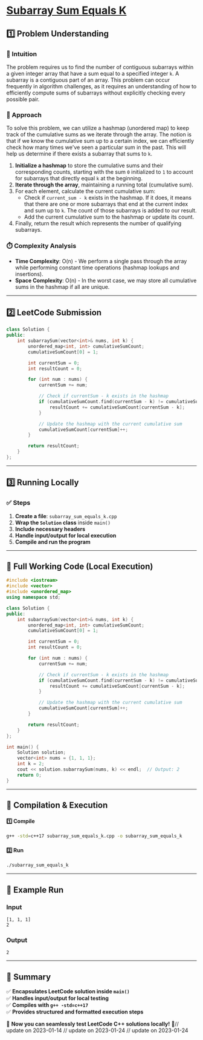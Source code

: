 # **[Subarray Sum Equals K](https://leetcode.com/problems/subarray-sum-equals-k/description/)**  

## **1️⃣ Problem Understanding**  
### **📌 Intuition**  
The problem requires us to find the number of contiguous subarrays within a given integer array that have a sum equal to a specified integer `k`. A subarray is a contiguous part of an array. This problem can occur frequently in algorithm challenges, as it requires an understanding of how to efficiently compute sums of subarrays without explicitly checking every possible pair.  

### **🚀 Approach**  
To solve this problem, we can utilize a hashmap (unordered map) to keep track of the cumulative sums as we iterate through the array. The notion is that if we know the cumulative sum up to a certain index, we can efficiently check how many times we've seen a particular sum in the past. This will help us determine if there exists a subarray that sums to `k`.

1. **Initialize a hashmap** to store the cumulative sums and their corresponding counts, starting with the sum `0` initialized to `1` to account for subarrays that directly equal `k` at the beginning.
2. **Iterate through the array**, maintaining a running total (cumulative sum).
3. For each element, calculate the current cumulative sum:
   - Check if `current_sum - k` exists in the hashmap. If it does, it means that there are one or more subarrays that end at the current index and sum up to `k`. The count of those subarrays is added to our result.
   - Add the current cumulative sum to the hashmap or update its count.
4. Finally, return the result which represents the number of qualifying subarrays.

### **⏱️ Complexity Analysis**  
- **Time Complexity**: O(n) - We perform a single pass through the array while performing constant time operations (hashmap lookups and insertions).
- **Space Complexity**: O(n) - In the worst case, we may store all cumulative sums in the hashmap if all are unique.

---  

## **2️⃣ LeetCode Submission**  
```cpp
class Solution {
public:
    int subarraySum(vector<int>& nums, int k) {
        unordered_map<int, int> cumulativeSumCount;
        cumulativeSumCount[0] = 1;

        int currentSum = 0;
        int resultCount = 0;

        for (int num : nums) {
            currentSum += num;

            // Check if currentSum - k exists in the hashmap
            if (cumulativeSumCount.find(currentSum - k) != cumulativeSumCount.end()) {
                resultCount += cumulativeSumCount[currentSum - k];
            }

            // Update the hashmap with the current cumulative sum
            cumulativeSumCount[currentSum]++;
        }

        return resultCount;
    }
};
```  

---  

## **3️⃣ Running Locally**  
### **✅ Steps**  
1. **Create a file**: `subarray_sum_equals_k.cpp`  
2. **Wrap the `Solution` class** inside `main()`  
3. **Include necessary headers**  
4. **Handle input/output for local execution**  
5. **Compile and run the program**  

---  

## **📝 Full Working Code (Local Execution)**  
```cpp
#include <iostream>
#include <vector>
#include <unordered_map>
using namespace std;

class Solution {
public:
    int subarraySum(vector<int>& nums, int k) {
        unordered_map<int, int> cumulativeSumCount;
        cumulativeSumCount[0] = 1;

        int currentSum = 0;
        int resultCount = 0;

        for (int num : nums) {
            currentSum += num;

            // Check if currentSum - k exists in the hashmap
            if (cumulativeSumCount.find(currentSum - k) != cumulativeSumCount.end()) {
                resultCount += cumulativeSumCount[currentSum - k];
            }

            // Update the hashmap with the current cumulative sum
            cumulativeSumCount[currentSum]++;
        }

        return resultCount;
    }
};

int main() {
    Solution solution;
    vector<int> nums = {1, 1, 1};
    int k = 2;
    cout << solution.subarraySum(nums, k) << endl;  // Output: 2
    return 0;
}
```  

---  

## **🔧 Compilation & Execution**  
#### **1️⃣ Compile**  
```bash
g++ -std=c++17 subarray_sum_equals_k.cpp -o subarray_sum_equals_k
```  

#### **2️⃣ Run**  
```bash
./subarray_sum_equals_k
```  

---  

## **🎯 Example Run**  
### **Input**  
```
[1, 1, 1]
2
```  
### **Output**  
```
2
```  

---  

## **📌 Summary**  
✅ **Encapsulates LeetCode solution inside `main()`**  
✅ **Handles input/output for local testing**  
✅ **Compiles with `g++ -std=c++17`**  
✅ **Provides structured and formatted execution steps**  

🚀 **Now you can seamlessly test LeetCode C++ solutions locally!** 🚀// update on 2023-01-14
// update on 2023-01-24
// update on 2023-01-24
